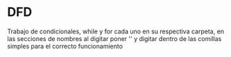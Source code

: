 # DFD
Trabajo de condicionales, while y for 
cada uno en su respectiva carpeta,
en las secciones de nombres al digitar poner '' y digitar dentro de las comillas simples para el correcto funcionamiento
